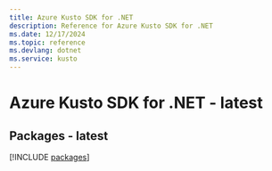 ```yaml
---
title: Azure Kusto SDK for .NET
description: Reference for Azure Kusto SDK for .NET
ms.date: 12/17/2024
ms.topic: reference
ms.devlang: dotnet
ms.service: kusto
---
```

# Azure Kusto SDK for .NET - latest
## Packages - latest
[!INCLUDE [packages](kusto-index.md)]